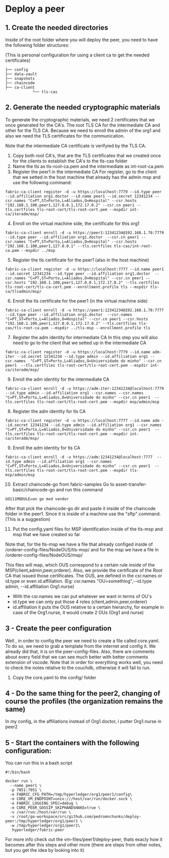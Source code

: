 # Deploy a peer
## 1. Create the needed directories
Inside of the root folder where you will deploy the peer, you need to have the following folder structures: 

(This is personal configuration for using a client ca to get the needed certificates)
```
├── config
├── data-vault
├── snapshots
├── chaincode
├── ca-client
            └── tls-cas
```

## 2. Generate the needed cryptographic materials
To generate the cryptographic materials, we need 2 certificates that we once generated for the CA's. The root TLS CA for the intermediate CA and other for the TLS CA. Because we need to enroll the admin of the org1 and also we need the TLS certificates for the communication.

Note that the intermediate CA certificate is verifyied by the TLS CA.

1. Copy both root CA's, that are the TLS certificates that we created once for the clients to establish the CA's to the tls-cas folder
2. Name the tls as tls-root-ca.pem and the intermediate as int-root-ca.pem
3. Register the peer1 in the intermediate CA
For register, go to the client that we setted in the host machine that already has the admin msp and use the following command:
```
fabric-ca-client register -d -u https://localhost:7779 --id.type peer --id.affiliation org1.doctor --id.name peer1 --id.secret 12341234 --csr.names "C=PT,ST=Porto,L=Aliados,O=Hospital" --csr.hosts "192.168.1.100,peer1,127.0.0.1,172.17.0.2" --csr.cn peer1 --tls.certfiles tls-root-cert/tls-root-cert.pem --mspdir int-ca/iteradm/msp/
``` 
4. Enroll on the virtual machine side, the certificate for this org1
```
fabric-ca-client enroll -d -u https://peer1:12341234@192.168.1.78:7779 --id.type peer --id.affiliation org1.doctor  --csr.cn peer1 --csr.names "C=PT,ST=Porto,L=Aliados,O=Hospital" --csr.hosts "192.168.1.100,peer1,127.0.0.1" --tls.certfiles tls-cas/int-root-ca.pem --mspdir ../msp
```
5. Register the tls certificate for the peer1 (also in the host machine)
```
fabric-ca-client register -d -u https://localhost:7777 --id.name peer1 --id.secret 12341234 --id.type peer --id.affiliation org1.doctor  --csr.names "C=PT,ST=Porto,L=Aliados,O=Hospital" --csr.cn peer1 --csr.hosts "192.168.1.100,peer1,127.0.0.1,172.17.0.2" --tls.certfiles tls-root-cert/tls-ca-cert.pem --enrollment.profile tls --mspdir tls-ca/tlsadmin/msp/
```
6. Enroll the tls certificate for the peer1 (in the virtual machine side)
```
fabric-ca-client enroll -d -u https://peer1:12341234@192.168.1.78:7777 --id.type peer --id.affiliation org1.doctor  --csr.names "C=PT,ST=Porto,L=Aliados,O=Hospital" --csr.cn peer1 --csr.hosts "192.168.1.100,peer1,127.0.0.1,172.17.0.2" --tls.certfiles tls-cas/tls-root-ca.pem --mspdir ../tls-msp --enrollment.profile tls
```
7. Register the adm identity for intermediate CA
In this step you will also need to go to the client that we setted up in the intermediate CA
```
fabric-ca-client register -d -u https://localhost:7779 --id.name adm-iter --id.secret 12341234 --id.type admin --id.affiliation org1 --csr.names  "C=PT,ST=Porto,L=Aliados,O=Universidade do minho" --csr.cn peer1  --tls.certfiles tls-root-cert/tls-root-cert.pem --mspdir int-ca/iteradm/msp/
```
9. Enroll the adm identity for the intermediate CA
```
fabric-ca-client enroll -d -u https://adm-iter:12341234@localhost:7779 --id.type admin --id.affiliation org1 --csr.names --csr.names "C=PT,ST=Porto,L=Aliados,O=Universidade do minho" --csr.cn peer1  --tls.certfiles tls-root-cert/tls-root-cert.pem --mspdir msp/admin/msp
```
8. Register the adm identity for tls CA
```
fabric-ca-client register -d -u https://localhost:7777 --id.name adm --id.secret 12341234 --id.type admin --id.affiliation org1 --csr.names  "C=PT,ST=Porto,L=Aliados,O=Universidade do minho" --csr.cn peer1  --tls.certfiles tls-root-cert/tls-root-cert.pem --mspdir int-ca/iteradm/msp/
```
9. Enroll the adm identity for tls CA
```
fabric-ca-client enroll -d -u https://adm:12341234@localhost:7777  --id.type admin --id.affiliation org1 --csr.names  "C=PT,ST=Porto,L=Aliados,O=Universidade do minho" --csr.cn peer1  --tls.certfiles tls-root-cert/tls-root-cert.pem --mspdir tls-msp/admin/msp
```
10. Extract chaincode-go from fabric-samples
Go to asset-transfer-basic/chaincode-go and run this command
```
GO111MODULE=on go mod vendor
```
After that pick the chaincode-go dir and paste it inside of the chaincode folder in the peer1. Since it is inside of a machine use the "sftp" command. (This is a suggestion)

11. Put the config.yaml files for MSP identification inside of the tls-msp and msp that we have created so far

Note that, for the tls-msp we have a file that already configed inside of /orderer-config-files/NodeOUS/tls-msp/ and for the msp we have a file in /orderer-config-files/NodeOUS/msp/

This files will map, which OUS correspond to a certain rule inside of the MSP(client,admin,peer,orderer). Also, we provide the certificate of the Root CA that issued those certificates. The OUS, are defined in the csr.names or id.type or even id.affiliation. (Eg: csr.names "OU=something",--id.type admin, --id.affiliation Org1.nurse)
- With the csr.names we can put whatever we want in terms of OU's
- id.type we can only put those 4 roles (client,admin,peer,orderer)
- id.affiliation it puts the OUS relative to a certain hierarchy, for example in case of the Org1.nurse, it would create 2 OUs (Org1 and nurse) 
## 3 - Create the peer configuration
Well , in order to config the peer we need to create a file called core.yaml. To do so, we need to grab a template from the internet and config it. We already did that, it is on the peer-config-files. Also, there are comments about every field that we can see much better with better comments extension of vscode. Note that in order for everything works well, you need to check the notes relative to the couchdb, otherwise it will fail to run.

1. Copy the core.yaml to the config/ folder 
## 4 - Do the same thing for the peer2, changing of course the profiles (the organization remains the same) 
In my config, in the affiliations instead of Org1.doctor, i putter Org1.nurse in peer2
## 5 - Start the containers with the following configuration:
You can run this in a bash script
```
#!/bin/bash

docker run \
  --name peer1 \
  -p 7051:7051 \
  -e FABRIC_CFG_PATH=/tmp/hyperledger/org1/peer1/config\
  -e CORE_VM_ENDPOINT=unix:///host/var/run/docker.sock \
  -e FABRIC_LOGGING_SPEC=debug \
  -e CORE_PEER_GOSSIP_SKIPHANDSHAKE=true \
  -v /var/run:/host/var/run \
  -v /root/go-workspace/src/github.com/pedromnchunks/deploy-peer:/tmp/hyperledger/org1/peer1 \
  -w /tmp/hyperledger/org1/peer1\
   hyperledger/fabric-peer
```
For more info check out the vm-files/peer1/deploy-peer, thats exacly how it becomes after this steps and other more (there are steps from other notes, but you get the idea by looking into it)